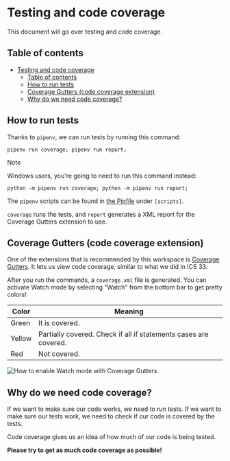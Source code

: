 # Testing and code coverage

This document will go over testing and code coverage.

## Table of contents

- [Testing and code coverage](#testing-and-code-coverage)
  - [Table of contents](#table-of-contents)
  - [How to run tests](#how-to-run-tests)
  - [Coverage Gutters (code coverage extension)](#coverage-gutters-code-coverage-extension)
  - [Why do we need code coverage?](#why-do-we-need-code-coverage)

## How to run tests

Thanks to `pipenv`, we can run tests by running this command:

```shell
pipenv run coverage; pipenv run report;
```

> [!NOTE]
> Windows users, you're going to need to run this command instead:
>
> `python -m pipenv run coverage; python -m pipenv run report;`

The `pipenv` scripts can be found in [the Pipfile](/Pipfile) under `[scripts]`.

`coverage` runs the tests, and `report` generates a XML report for the
Coverage Gutters extension to use.

## Coverage Gutters (code coverage extension)

One of the extensions that is recommended by this workspace is
[Coverage Gutters](https://marketplace.visualstudio.com/items?itemName=ryanluker.vscode-coverage-gutters).
It lets us view code coverage, similar to what we did in ICS 33.

After you run the commands, a `coverage.xml` file is generated. You can activate
Watch mode by selecting "Watch" from the bottom bar to get pretty colors!

| Color  | Meaning                                                          |
| ------ | ---------------------------------------------------------------- |
| Green  | It is covered.                                                   |
| Yellow | Partially covered. Check if all if statements cases are covered. |
| Red    | Not covered.                                                     |

![How to enable Watch mode with Coverage Gutters.](https://github.com/ryanluker/vscode-coverage-gutters/raw/HEAD/promo_images/coverage-gutters-features-1.gif)

## Why do we need code coverage?

If we want to make sure our code works, we need to run tests. If we want to make
sure our tests work, we need to check if our code is covered by the tests.

Code coverage gives us an idea of how much of our code is being tested.

**Please try to get as much code coverage as possible!**
